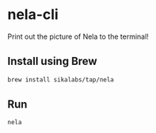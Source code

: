 # nela-cli

Print out the picture of Nela to the terminal!

## Install using Brew

```bash
brew install sikalabs/tap/nela
```

## Run

```bash
nela
```
